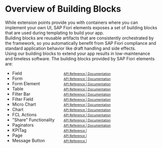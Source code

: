 <style>
@media screen and (max-width: 600px) {
    .phone {
          font-size: small;
          padding-left: 1em !important;
    }
}
@media screen and (max-width: 370px) {
    .phone {
          font-size: x-small;
          padding-left: 1em !important;
    }
}
</style>

# Overview of Building Blocks

While extension points provide you with containers where you can implement your own UI, SAP Fiori elements exposes a set of building blocks that are used during templating to build your app.\
Building blocks are reusable artifacts that are consistently orchestrated by the framework, so you automatically benefit from SAP Fiori compliance and standard application behavior like draft handling and side effects.\
Using our building blocks to extend your app results in low-maintenance and timeless software.
The building blocks provided by SAP Fiori elements are:

<ul class="phone" style="columns: 2; max-width: 28rem; width: max-content">
	<li>Field</li>
    <li>Form</li>
    <li>Form Element</li>
    <li>Table</li>
    <li>Filter Bar</li>
    <li>Filter Field</li>
    <li>Micro Chart</li>
    <li>Chart</li>
    <li>FCL Actions</li>
    <li>"Share" Functionality</li>
    <li>Paginators</li>
    <li>KPITag</li>
    <li>Page</li>
    <li>Message Button</li>
    <li style="list-style-type: none"><a style="font-size: 0.75em" href="../../../../../../../#/api/sap.fe.macros.Field" target="_blank">API Reference | </a> <a style="font-size: 0.75em" href="../../../../../../../#/topic/5260b9ca249f465ab33769b9edb442aa" target="_blank">Documentation</a></li>
    <li style="list-style-type: none"><a style="font-size: 0.75em" href="../../../../../../../#/api/sap.fe.macros.Form" target="_blank">API Reference | </a> <a style="font-size: 0.75em" href="../../../../../../../#/topic/391aad28bfc64616abe2500a631391c1" target="_blank">Documentation</a> </li>
    <li style="list-style-type: none"><a style="font-size: 0.75em" href="../../../../../../../#/api/sap.fe.macros.FormElement" target="_blank">API Reference | </a> <a style="font-size: 0.75em" href="../../../../../../../#/topic/b45f038068ca4b68a2d8008c1de5f7fb" target="_blank">Documentation</a></li>
    <li style="list-style-type: none"><a style="font-size: 0.75em" href="../../../../../../../#/api/sap.fe.macros.Table" target="_blank">API Reference | </a> <a style="font-size: 0.75em" href="../../../../../../../#/topic/3801656db27b4b7a9099b6ed5fa1d769" target="_blank">Documentation</a></li>
    <li style="list-style-type: none"><a style="font-size: 0.75em" href="../../../../../../../#/api/sap.fe.macros.FilterBar" target="_blank">API Reference | </a> <a style="font-size: 0.75em" href="../../../../../../../#/topic/78386110817d43978ffd6988d1704e38" target="_blank">Documentation</a></li>
    <li style="list-style-type: none"><a style="font-size: 0.75em" href="../../../../../../../#/api/sap.fe.macros.FilterField" target="_blank">API Reference | </a> <a style="font-size: 0.75em" href="../../../../../../../#/topic/2df783760a8e4540ad19ce5ec3ed91c8" target="_blank">Documentation</a></li>
    <li style="list-style-type: none"><a style="font-size: 0.75em" href="../../../../../../../#/api/sap.fe.macros.MicroChart" target="_blank">API Reference | </a> <a style="font-size: 0.75em" href="../../../../../../../#/topic/74554b4ca1de49aea42e2c309946ba05" target="_blank">Documentation</a></li>
    <li style="list-style-type: none"><a style="font-size: 0.75em" href="../../../../../../../#/api/sap.fe.macros.Chart" target="_blank">API Reference | </a> <a style="font-size: 0.75em" href="../../../../../../../#/topic/52d065ab8bb740c58c834a0c985e3b9e" target="_blank">Documentation</a></li>
    <li style="list-style-type: none"><a style="font-size: 0.75em" href="../../../../../../../#/api/sap.fe.macros.FlexibleColumnLayoutActions" target="_blank">API Reference | </a> <a style="font-size: 0.75em" href="../../../../../../../#/topic/1ba680b7ed6f4b1f8415c0a196264a6c" target="_blank">Documentation</a></li>
    <li style="list-style-type: none"><a style="font-size: 0.75em" href="../../../../../../../#/api/sap.fe.macros.Share" target="_blank">API Reference | </a> <a style="font-size: 0.75em" href="../../../../../../../#/topic/41b02dfe1ac44d72bb766f5fc3e3d244" target="_blank">Documentation</a></li>
    <li style="list-style-type: none"><a style="font-size: 0.75em" href="../../../../../../../#/api/sap.fe.macros.Paginator" target="_blank">API Reference | </a> <a style="font-size: 0.75em" href="../../../../../../../#/topic/997292b38e584e6aa6d848f22e4422fd" target="_blank">Documentation</a></li>
    <li style="list-style-type: none"><a style="font-size: 0.75em" href="../../../../../../../#/api/sap.fe.macros.KPITag" target="_blank">API Reference | </a></li>
    <li style="list-style-type: none"><a style="font-size: 0.75em" href="../../../../../../../#/api/sap.fe.macros.Page" target="_blank">API Reference | </a></li>
    <li style="list-style-type: none"><a style="font-size: 0.75em" href="../../../../../../../#/api/sap.fe.macros.MessageButton" target="_blank">API Reference | </a></li>
</ul>
